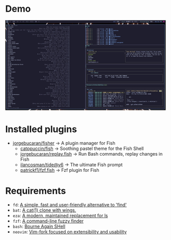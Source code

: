 # Demo
![fish-demo](./fish.jpg)

# Installed plugins
- [jorgebucaran/fisher](https://github.com/jorgebucaran/fisher) -> A plugin manager for Fish
  - [catppuccin/fish](https://github.com/catppuccin/fish) -> Soothing pastel theme for the Fish Shell
  - [jorgebucaran/replay.fish](https://github.com/jorgebucaran/replay.fish) -> Run Bash commands, replay changes in Fish 
  - [ilancosman/tide@v6](https://github.com/IlanCosman/tide) -> The ultimate Fish prompt
  - [patrickf1/fzf.fish](https://github.com/PatrickF1/fzf.fish) -> Fzf plugin for Fish

# Requirements
- `fd`: [A simple, fast and user-friendly alternative to 'find'](https://github.com/sharkdp/fd)
- `bat`: [A cat(1) clone with wings.](https://github.com/sharkdp/bat)
- `eza`: [A modern, maintained replacement for ls](https://github.com/eza-community/eza)
- `fzf`: [A command-line fuzzy finder](https://github.com/junegunn/fzf)
- `bash`: [Bourne Again SHell](https://www.gnu.org/software/bash/)
- `neovim`: [Vim-fork focused on extensibility and usability](https://github.com/neovim/neovim)
